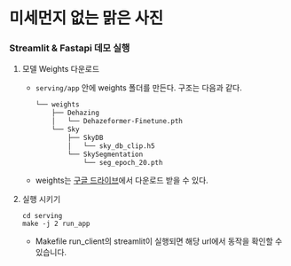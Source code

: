 # 미세먼지 없는 맑은 사진
### Streamlit & Fastapi 데모 실행
1. 모델 Weights 다운로드
    - `serving/app` 안에 weights 폴더를 만든다. 구조는 다음과 같다.
    
      ```bash
      └── weights
          ├── Dehazing
          │   └── Dehazeformer-Finetune.pth
          └── Sky
              ├── SkyDB
              │   └── sky_db_clip.h5
              └── SkySegmentation
                  └── seg_epoch_20.pth
      ``` 
    - weights는 [구글 드라이브](https://drive.google.com/drive/folders/1cGudVyyesPung0HcA_IXPMSXmHceMCX-?usp=sharing)에서 다운로드 받을 수 있다.

2. 실행 시키기
    ```
    cd serving
    make -j 2 run_app
    ```
    - Makefile run_client의 streamlit이 실행되면 해당 url에서 동작을 확인할 수 있습니다.
